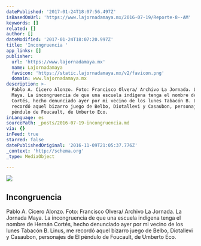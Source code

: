 ```yaml
---
datePublished: '2017-01-24T18:07:56.497Z'
isBasedOnUrl: 'https://www.lajornadamaya.mx/2016-07-19/Reporte-8--AM'
keywords: []
related: []
author: []
dateModified: '2017-01-24T18:07:20.997Z'
title: 'Incongruencia '
app_links: []
publisher:
  url: 'https://www.lajornadamaya.mx'
  name: Lajornadamaya
  favicon: 'https://static.lajornadamaya.mx/v2/favicon.png'
  domain: www.lajornadamaya.mx
description: >-
  Pablo A. Cicero Alonzo. Foto: Francisco Olvera/ Archivo La Jornada. La Jornada
  Maya. La incongruencia de que una escuela indígena tenga el nombre de Hernán
  Cortés, hecho denunciado ayer por mi vecino de los lunes Tabacón B. Linus, me
  recordó aquel bizarro juego de Belbo, Diotallevi y Casaubon, personajes de El
  péndulo de Foucault, de Umberto Eco.
inLanguage: es
sourcePath: _posts/2016-07-19-incongruencia.md
via: {}
inFeed: true
starred: false
datePublishedOriginal: '2016-11-09T21:05:37.776Z'
_context: 'http://schema.org'
_type: MediaObject

---
```

<article style=""><img src="https://img.lajornadamaya.mx/32/p1agb9oo75aj_640-414-cover" /><h1>Incongruencia </h1><p>Pablo A. Cicero Alonzo. Foto: Francisco Olvera/ Archivo La Jornada. La Jornada Maya. La incongruencia de que una escuela indígena tenga el nombre de Hernán Cortés, hecho denunciado ayer por mi vecino de los lunes Tabacón B. Linus, me recordó aquel bizarro juego de Belbo, Diotallevi y Casaubon, personajes de El péndulo de Foucault, de Umberto Eco.</p></article>